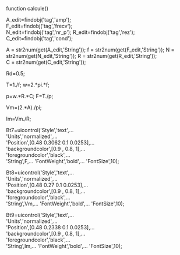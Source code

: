 function calcule()

A_edit=findobj('tag','amp');  
F_edit=findobj('tag','frecv');  
N_edit=findobj('tag','nr_p');
R_edit=findobj('tag','rez');                 
C_edit=findobj('tag','cond');                                
 
A = str2num(get(A_edit,'String'));
f = str2num(get(F_edit,'String'));
N = str2num(get(N_edit,'String'));
R = str2num(get(R_edit,'String'));             
C = str2num(get(C_edit,'String'));

Rd=0.5;

T=1./f;
w=2.*pi.*f;

p=w.*R.*C;
F=T./p;

Vm=(2.*A)./pi;

Im=Vm./R;

Bt7=uicontrol('Style','text',...           
    'Units','normalized',...          
    'Position',[0.48 0.3062 0.1 0.0253],...    
    'backgroundcolor',[0.9 , 0.8, 1],...             
    'foregroundcolor','black',...      
    'String',F,...
    'FontWeight','bold',...
    'FontSize',10);

Bt8=uicontrol('Style','text',...           
    'Units','normalized',...          
    'Position',[0.48 0.27 0.1 0.0253],...    
    'backgroundcolor',[0.9 , 0.8, 1],...             
    'foregroundcolor','black',...      
    'String',Vm,...
    'FontWeight','bold',...
    'FontSize',10);

Bt9=uicontrol('Style','text',...           
    'Units','normalized',...          
    'Position',[0.48 0.2338 0.1 0.0253],...    
    'backgroundcolor',[0.9 , 0.8, 1],...             
    'foregroundcolor','black',...      
    'String',Im,...
    'FontWeight','bold',...
    'FontSize',10);



